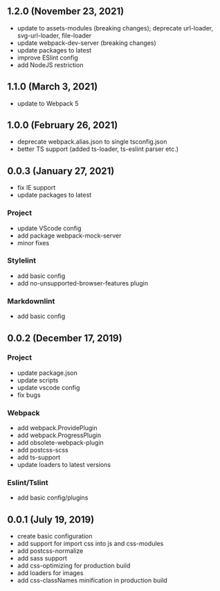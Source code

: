 <!-- markdownlint-disable MD024 -->
<!-- markdownlint-disable MD041 -->

## 1.2.0 (November 23, 2021)

- update to assets-modules (breaking changes); deprecate url-loader, svg-url-loader, file-loader
- update webpack-dev-server (breaking changes)
- update packages to latest
- improve ESlint config
- add NodeJS restriction

## 1.1.0 (March 3, 2021)

- update to Webpack 5

## 1.0.0 (February 26, 2021)

- deprecate webpack.alias.json to single tsconfig.json
- better TS support (added ts-loader, ts-eslint parser etc.)

## 0.0.3 (January 27, 2021)

- fix IE support
- update packages to latest

### Project

- update VScode config
- add package webpack-mock-server
- minor fixes

### Stylelint

- add basic config
- add no-unsupported-browser-features plugin

### Markdownlint

- add basic config

## 0.0.2 (December 17, 2019)

### Project

- update package.json
- update scripts
- update vscode config
- fix bugs

### Webpack

- add webpack.ProvidePlugin
- add webpack.ProgressPlugin
- add obsolete-webpack-plugin
- add postcss-scss
- add ts-support
- update loaders to latest versions

### Eslint/Tslint

- add basic config/plugins

## 0.0.1 (July 19, 2019)

- create basic configuration
- add support for import css into js and css-modules
- add postcss-normalize
- add sass support
- add css-optimizing for production build
- add loaders for images
- add css-classNames minification in production build
